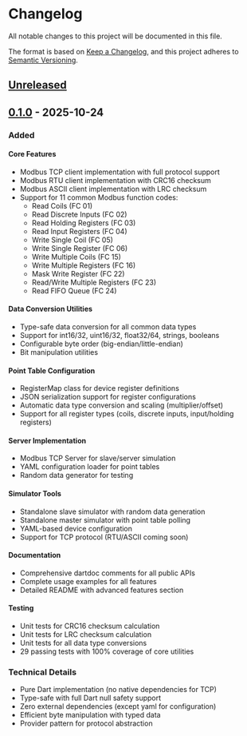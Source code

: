 # Changelog

All notable changes to this project will be documented in this file.

The format is based on [Keep a Changelog](https://keepachangelog.com/en/1.0.0/),
and this project adheres to [Semantic Versioning](https://semver.org/spec/v2.0.0.html).

## [Unreleased]

## [0.1.0] - 2025-10-24

### Added

#### Core Features
- Modbus TCP client implementation with full protocol support
- Modbus RTU client implementation with CRC16 checksum
- Modbus ASCII client implementation with LRC checksum
- Support for 11 common Modbus function codes:
  - Read Coils (FC 01)
  - Read Discrete Inputs (FC 02)
  - Read Holding Registers (FC 03)
  - Read Input Registers (FC 04)
  - Write Single Coil (FC 05)
  - Write Single Register (FC 06)
  - Write Multiple Coils (FC 15)
  - Write Multiple Registers (FC 16)
  - Mask Write Register (FC 22)
  - Read/Write Multiple Registers (FC 23)
  - Read FIFO Queue (FC 24)

#### Data Conversion Utilities
- Type-safe data conversion for all common data types
- Support for int16/32, uint16/32, float32/64, strings, booleans
- Configurable byte order (big-endian/little-endian)
- Bit manipulation utilities

#### Point Table Configuration
- RegisterMap class for device register definitions
- JSON serialization support for register configurations
- Automatic data type conversion and scaling (multiplier/offset)
- Support for all register types (coils, discrete inputs, input/holding registers)

#### Server Implementation
- Modbus TCP Server for slave/server simulation
- YAML configuration loader for point tables
- Random data generator for testing

#### Simulator Tools
- Standalone slave simulator with random data generation
- Standalone master simulator with point table polling
- YAML-based device configuration
- Support for TCP protocol (RTU/ASCII coming soon)

#### Documentation
- Comprehensive dartdoc comments for all public APIs
- Complete usage examples for all features
- Detailed README with advanced features section

#### Testing
- Unit tests for CRC16 checksum calculation
- Unit tests for LRC checksum calculation
- Unit tests for all data type conversions
- 29 passing tests with 100% coverage of core utilities

### Technical Details
- Pure Dart implementation (no native dependencies for TCP)
- Type-safe with full Dart null safety support
- Zero external dependencies (except yaml for configuration)
- Efficient byte manipulation with typed data
- Provider pattern for protocol abstraction

[Unreleased]: https://github.com/annabe1la/dart-modbus/compare/v0.1.0...HEAD
[0.1.0]: https://github.com/annabe1la/dart-modbus/releases/tag/v0.1.0
